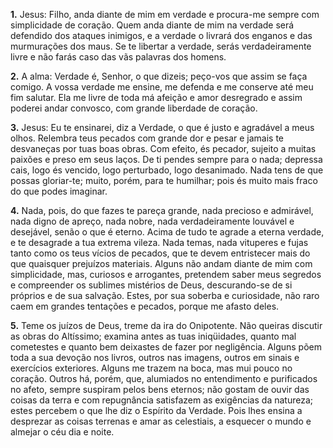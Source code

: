 **1.** Jesus: Filho, anda diante de mim em verdade e procura-me sempre com simplicidade de coração. Quem anda diante de mim na verdade será defendido dos ataques inimigos, e a verdade o livrará dos enganos e das murmurações dos maus. Se te libertar a verdade, serás verdadeiramente livre e não farás caso das vãs palavras dos homens.

**2.** A alma: Verdade é, Senhor, o que dizeis; peço-vos que assim se faça comigo. A vossa verdade me ensine, me defenda e me conserve até meu fim salutar. Ela me livre de toda má afeição e amor desregrado e assim poderei andar convosco, com grande liberdade de coração.

**3.** Jesus: Eu te ensinarei, diz a Verdade, o que é justo e agradável a meus olhos. Relembra teus pecados com grande dor e pesar e jamais te desvaneças por tuas boas obras. Com efeito, és pecador, sujeito a muitas paixões e preso em seus laços. De ti pendes sempre para o nada; depressa cais, logo és vencido, logo perturbado, logo desanimado. Nada tens de que possas gloriar-te; muito, porém, para te humilhar; pois és muito mais fraco do que podes imaginar.

**4.** Nada, pois, do que fazes te pareça grande, nada precioso e admirável, nada digno de apreço, nada nobre, nada verdadeiramente louvável e desejável, senão o que é eterno. Acima de tudo te agrade a eterna verdade, e te desagrade a tua extrema vileza. Nada temas, nada vituperes e fujas tanto como os teus vícios de pecados, que te devem entristecer mais do que quaisquer prejuízos materiais. Alguns não andam diante de mim com simplicidade, mas, curiosos e arrogantes, pretendem saber meus segredos e compreender os sublimes mistérios de Deus, descurando-se de si próprios e de sua salvação. Estes, por sua soberba e curiosidade, não raro caem em grandes tentações e pecados, porque me afasto deles.

**5.** Teme os juízos de Deus, treme da ira do Onipotente. Não queiras discutir as obras do Altíssimo; examina antes as tuas iniqüidades, quanto mal cometestes e quanto bem deixastes de fazer por negligência. Alguns põem toda a sua devoção nos livros, outros nas imagens, outros em sinais e exercícios exteriores. Alguns me trazem na boca, mas mui pouco no coração. Outros há, porém, que, alumiados no entendimento e purificados no afeto, sempre suspiram pelos bens eternos; não gostam de ouvir das coisas da terra e com repugnância satisfazem as exigências da natureza; estes percebem o que lhe diz o Espírito da Verdade. Pois lhes ensina a desprezar as coisas terrenas e amar as celestiais, a esquecer o mundo e almejar o céu dia e noite.

